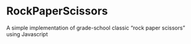 # RockPaperScissors
A simple implementation of grade-school classic “rock paper scissors” using Javascript
